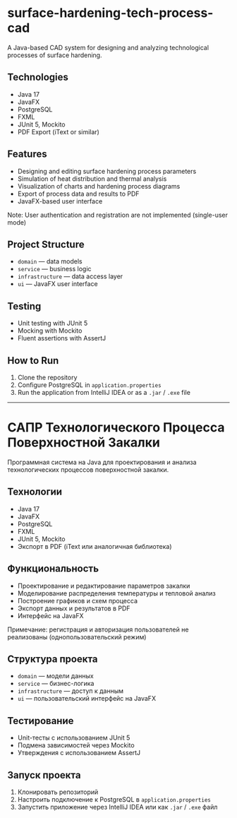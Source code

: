 # surface-hardening-tech-process-cad

A Java-based CAD system for designing and analyzing technological processes of surface hardening.

## Technologies
- Java 17
- JavaFX
- PostgreSQL
- FXML
- JUnit 5, Mockito
- PDF Export (iText or similar)

## Features
- Designing and editing surface hardening process parameters
- Simulation of heat distribution and thermal analysis
- Visualization of charts and hardening process diagrams
- Export of process data and results to PDF
- JavaFX-based user interface

Note: User authentication and registration are not implemented (single-user mode)

## Project Structure
- `domain` — data models
- `service` — business logic
- `infrastructure` — data access layer
- `ui` — JavaFX user interface

## Testing
- Unit testing with JUnit 5
- Mocking with Mockito
- Fluent assertions with AssertJ

## How to Run
1. Clone the repository
2. Configure PostgreSQL in `application.properties`
3. Run the application from IntelliJ IDEA or as a `.jar` / `.exe` file

---

# САПР Технологического Процесса Поверхностной Закалки

Программная система на Java для проектирования и анализа технологических процессов поверхностной закалки.

## Технологии
- Java 17
- JavaFX
- PostgreSQL
- FXML
- JUnit 5, Mockito
- Экспорт в PDF (iText или аналогичная библиотека)

## Функциональность
- Проектирование и редактирование параметров закалки
- Моделирование распределения температуры и тепловой анализ
- Построение графиков и схем процесса
- Экспорт данных и результатов в PDF
- Интерфейс на JavaFX

Примечание: регистрация и авторизация пользователей не реализованы (однопользовательский режим)

## Структура проекта
- `domain` — модели данных
- `service` — бизнес-логика
- `infrastructure` — доступ к данным
- `ui` — пользовательский интерфейс на JavaFX

## Тестирование
- Unit-тесты с использованием JUnit 5
- Подмена зависимостей через Mockito
- Утверждения с использованием AssertJ

## Запуск проекта
1. Клонировать репозиторий
2. Настроить подключение к PostgreSQL в `application.properties`
3. Запустить приложение через IntelliJ IDEA или как `.jar` / `.exe` файл

